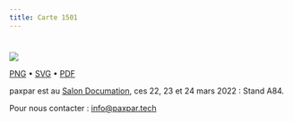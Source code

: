 ```yaml
---
title: Carte 1501
---
```


# 



![](https://media.paxpar.tech/ludi/card_1501_recto.png)

[PNG](https://media.paxpar.tech/ludi/card_1501_recto.png) • [SVG](https://media.paxpar.tech/ludi/card_1501_recto.svg) • [PDF](https://media.paxpar.tech/ludi/card_1501_recto.pdf)

paxpar est au [Salon Documation](https://www.documation.fr/info_societe/527/paxpartech.html), ces 22, 23 et 24 mars 2022 : Stand A84.

Pour nous contacter : info@paxpar.tech


